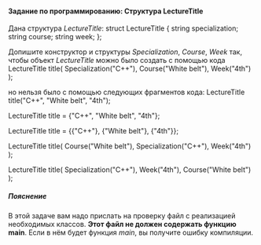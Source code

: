 #### Задание по программированию: Структура LectureTitle ####

Дана структура *LectureTitle*:
struct LectureTitle {
  string specialization;
  string course;
  string week;
};

Допишите конструктор и структуры *Specialization*, *Course*, *Week* так, чтобы объект *LectureTitle* 
можно было создать с помощью кода
LectureTitle title(
    Specialization("C++"),
    Course("White belt"),
    Week("4th")
);

но нельзя было с помощью следующих фрагментов кода:
LectureTitle title("C++", "White belt", "4th");

LectureTitle title = {"C++", "White belt", "4th"};

LectureTitle title = {{"C++"}, {"White belt"}, {"4th"}};

LectureTitle title(
    Course("White belt"),
    Specialization("C++"),
    Week("4th")
);

LectureTitle title(
    Specialization("C++"),
    Week("4th"),
    Course("White belt")
);

##### Пояснение #####
В этой задаче вам надо прислать на проверку файл с реализацией необходимых классов. 
**Этот файл не должен содержать функцию main**. Если в нём будет функция *main*, 
вы получите ошибку компиляции.
